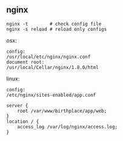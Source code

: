 nginx
-

````
nginx -t        # check config file
nginx -s reload # reload only configs
````

osx:
````
config:
/usr/local/etc/nginx/nginx.conf
document root:
/usr/local/Cellar/nginx/1.8.0/html
````

linux:
````
config:
/etc/nginx/sites-enabled/app.conf
````

````
server {
    root /var/www/birthplace/app/web;
}
location / {
    access_log /var/log/nginx/access.log;
}
````
